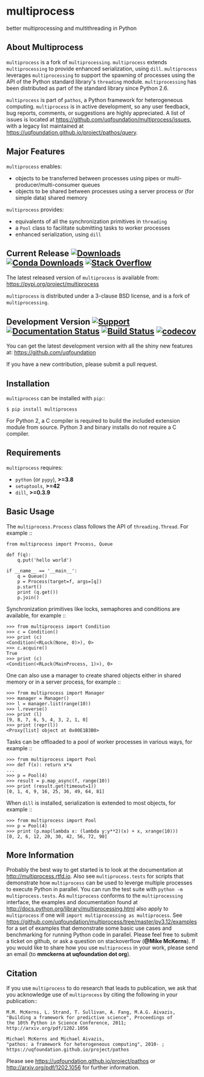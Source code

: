 multiprocess
============
better multiprocessing and multithreading in Python

About Multiprocess
------------------
``multiprocess`` is a fork of ``multiprocessing``. ``multiprocess`` extends ``multiprocessing`` to provide enhanced serialization, using `dill`. ``multiprocess`` leverages ``multiprocessing`` to support the spawning of processes using the API of the Python standard library's ``threading`` module. ``multiprocessing`` has been distributed as part of the standard library since Python 2.6.

``multiprocess`` is part of ``pathos``,  a Python framework for heterogeneous computing.
``multiprocess`` is in active development, so any user feedback, bug reports, comments,
or suggestions are highly appreciated.  A list of issues is located at https://github.com/uqfoundation/multiprocess/issues, with a legacy list maintained at https://uqfoundation.github.io/project/pathos/query.


Major Features
--------------
``multiprocess`` enables:

* objects to be transferred between processes using pipes or multi-producer/multi-consumer queues
* objects to be shared between processes using a server process or (for simple data) shared memory

``multiprocess`` provides:

* equivalents of all the synchronization primitives in ``threading``
* a ``Pool`` class to facilitate submitting tasks to worker processes
* enhanced serialization, using ``dill``


Current Release
[![Downloads](https://static.pepy.tech/personalized-badge/multiprocess?period=total&units=international_system&left_color=grey&right_color=blue&left_text=pypi%20downloads)](https://pepy.tech/project/multiprocess)
[![Conda Downloads](https://img.shields.io/conda/dn/conda-forge/multiprocess?color=blue&label=conda%20downloads)](https://anaconda.org/conda-forge/multiprocess)
[![Stack Overflow](https://img.shields.io/badge/stackoverflow-get%20help-black.svg)](https://stackoverflow.com/questions/tagged/multiprocess)
---------------
The latest released version of ``multiprocess`` is available from:
    https://pypi.org/project/multiprocess

``multiprocess`` is distributed under a 3-clause BSD license, and is a fork of ``multiprocessing``.


Development Version
[![Support](https://img.shields.io/badge/support-the%20UQ%20Foundation-purple.svg?style=flat&colorA=grey&colorB=purple)](http://www.uqfoundation.org/pages/donate.html)
[![Documentation Status](https://readthedocs.org/projects/multiprocess/badge/?version=latest)](https://multiprocess.readthedocs.io/en/latest/?badge=latest)
[![Build Status](https://app.travis-ci.com/uqfoundation/multiprocess.svg?label=build&logo=travis&branch=master)](https://app.travis-ci.com/github/uqfoundation/multiprocess)
[![codecov](https://codecov.io/gh/uqfoundation/multiprocess/branch/master/graph/badge.svg)](https://codecov.io/gh/uqfoundation/multiprocess)
-------------------
You can get the latest development version with all the shiny new features at:
    https://github.com/uqfoundation

If you have a new contribution, please submit a pull request.


Installation
------------
``multiprocess`` can be installed with ``pip``::

    $ pip install multiprocess

For Python 2, a C compiler is required to build the included extension module from source. Python 3 and binary installs do not require a C compiler.


Requirements
------------
``multiprocess`` requires:

* ``python`` (or ``pypy``), **>=3.8**
* ``setuptools``, **>=42**
* ``dill``, **>=0.3.9**


Basic Usage
-----------
The ``multiprocess.Process`` class follows the API of ``threading.Thread``.
For example ::

    from multiprocess import Process, Queue

    def f(q):
        q.put('hello world')

    if __name__ == '__main__':
        q = Queue()
        p = Process(target=f, args=[q])
        p.start()
        print (q.get())
        p.join()

Synchronization primitives like locks, semaphores and conditions are
available, for example ::

    >>> from multiprocess import Condition
    >>> c = Condition()
    >>> print (c)
    <Condition(<RLock(None, 0)>), 0>
    >>> c.acquire()
    True
    >>> print (c)
    <Condition(<RLock(MainProcess, 1)>), 0>

One can also use a manager to create shared objects either in shared
memory or in a server process, for example ::

    >>> from multiprocess import Manager
    >>> manager = Manager()
    >>> l = manager.list(range(10))
    >>> l.reverse()
    >>> print (l)
    [9, 8, 7, 6, 5, 4, 3, 2, 1, 0]
    >>> print (repr(l))
    <Proxy[list] object at 0x00E1B3B0>

Tasks can be offloaded to a pool of worker processes in various ways,
for example ::

    >>> from multiprocess import Pool
    >>> def f(x): return x*x
    ...
    >>> p = Pool(4)
    >>> result = p.map_async(f, range(10))
    >>> print (result.get(timeout=1))
    [0, 1, 4, 9, 16, 25, 36, 49, 64, 81]

When ``dill`` is installed, serialization is extended to most objects,
for example ::

    >>> from multiprocess import Pool
    >>> p = Pool(4)
    >>> print (p.map(lambda x: (lambda y:y**2)(x) + x, xrange(10)))
    [0, 2, 6, 12, 20, 30, 42, 56, 72, 90]


More Information
----------------
Probably the best way to get started is to look at the documentation at
http://multiprocess.rtfd.io. Also see ``multiprocess.tests`` for scripts that
demonstrate how ``multiprocess`` can be used to leverge multiple processes
to execute Python in parallel. You can run the test suite with
``python -m multiprocess.tests``. As ``multiprocess`` conforms to the
``multiprocessing`` interface, the examples and documentation found at
http://docs.python.org/library/multiprocessing.html also apply to
``multiprocess`` if one will ``import multiprocessing as multiprocess``.
See https://github.com/uqfoundation/multiprocess/tree/master/py3.12/examples
for a set of examples that demonstrate some basic use cases and benchmarking
for running Python code in parallel. Please feel free to submit a ticket on
github, or ask a question on stackoverflow (**@Mike McKerns**). If you would
like to share how you use ``multiprocess`` in your work, please send an email
(to **mmckerns at uqfoundation dot org**).


Citation
--------
If you use ``multiprocess`` to do research that leads to publication, we ask that you
acknowledge use of ``multiprocess`` by citing the following in your publication::

    M.M. McKerns, L. Strand, T. Sullivan, A. Fang, M.A.G. Aivazis,
    "Building a framework for predictive science", Proceedings of
    the 10th Python in Science Conference, 2011;
    http://arxiv.org/pdf/1202.1056

    Michael McKerns and Michael Aivazis,
    "pathos: a framework for heterogeneous computing", 2010- ;
    https://uqfoundation.github.io/project/pathos

Please see https://uqfoundation.github.io/project/pathos or
http://arxiv.org/pdf/1202.1056 for further information.

